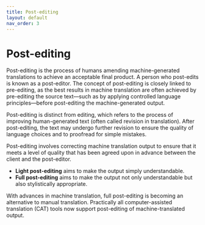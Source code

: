 ```yaml
---
title: Post-editing
layout: default
nav_order: 3
---
```

# Post-editing

Post-editing is the process of humans amending machine-generated translations to achieve an acceptable final product. A person who post-edits is known as a post-editor. The concept of post-editing is closely linked to pre-editing, as the best results in machine translation are often achieved by pre-editing the source text—such as by applying controlled language principles—before post-editing the machine-generated output.

Post-editing is distinct from editing, which refers to the process of improving human-generated text (often called revision in translation). After post-editing, the text may undergo further revision to ensure the quality of language choices and to proofread for simple mistakes.

Post-editing involves correcting machine translation output to ensure that it meets a level of quality that has been agreed upon in advance between the client and the post-editor.

- **Light post-editing** aims to make the output simply understandable.
- **Full post-editing** aims to make the output not only understandable but also stylistically appropriate.

With advances in machine translation, full post-editing is becoming an alternative to manual translation. Practically all computer-assisted translation (CAT) tools now support post-editing of machine-translated output.
